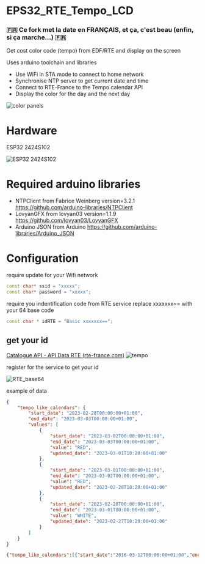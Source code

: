 # EPS32_RTE_Tempo_LCD


### :fr: Ce fork met la date en FRANÇAIS, et ça, c'est beau (enfin, si ça marche...) :fr:



Get cost color code (tempo) from EDF/RTE and display on the screen

Uses arduino toolchain and libraries
- Use WiFi in STA mode to connect to home network
- Synchronise NTP server to get current date and time
- Connect to RTE-France to the Tempo calendar API
- Display the color for the day and the next day

![color panels](https://github.com/dbocktaels/ESP32_RTE_Tempo_LCD/blob/main/ressource/color_panels.png)

# Hardware
ESP32 2424S102

![ESP32 2424S102](https://github.com/dbocktaels/ESP32_RTE_Tempo_LCD/blob/main/ressource/ESP32%202424S102.png)

# Required arduino libraries
- NTPClient from Fabrice Weinberg version=3.2.1 https://github.com/arduino-libraries/NTPClient
- LovyanGFX from lovyan03 version=1.1.9 https://github.com/lovyan03/LovyanGFX
- Arduino JSON from Arduino https://github.com/arduino-libraries/Arduino_JSON

# Configuration
require update for your Wifi network
```cpp
const char* ssid = "xxxxx";
const char* password = "xxxxx";
```

require you indentification code from RTE service
replace xxxxxxx== with your 64 base code
```cpp
const char * idRTE = "Basic xxxxxxx==";
```

## get your id
[Catalogue API - API Data RTE (rte-france.com)](https://data.rte-france.com/)
![tempo](https://github.com/dbocktaels/ESP32_RTE_Tempo_LCD/blob/main/ressource/RTE%20data%20tempo.png)

register for the service to get your id

![RTE_base64](https://github.com/dbocktaels/ESP32_RTE_Tempo_LCD/blob/main/ressource/dashboard_RTE_id.png)

example of data
```json
{
	"tempo_like_calendars": {
		"start_date": "2023-02-28T00:00:00+01:00",
		"end_date": "2023-03-03T00:00:00+01:00",
		"values": [
			{
				"start_date": "2023-03-02T00:00:00+01:00",
				"end_date": "2023-03-03T00:00:00+01:00",
				"value": "RED",
				"updated_date": "2023-03-01T10:20:00+01:00"
			},
			{
				"start_date": "2023-03-01T00:00:00+01:00",
				"end_date": "2023-03-02T00:00:00+01:00",
				"value": "RED",
				"updated_date": "2023-02-28T10:20:00+01:00"
			},
			{
				"start_date": "2023-02-28T00:00:00+01:00",
				"end_date": "2023-03-01T00:00:00+01:00",
				"value": "WHITE",
				"updated_date": "2023-02-27T10:20:00+01:00"
			}
		]
	}
}
```
```json
{"tempo_like_calendars":[{"start_date":"2016-03-12T00:00:00+01:00","end_date":"2016-03-13T00:00:00+01:00","values":{"start_date":"2016-03-12T00:00:00+01:00","end_date":"2016-03-13T00:00:00+01:00","value":"BLUE","updated_date":"2016-03-11T10:20:00+01:00"}}]}
```
